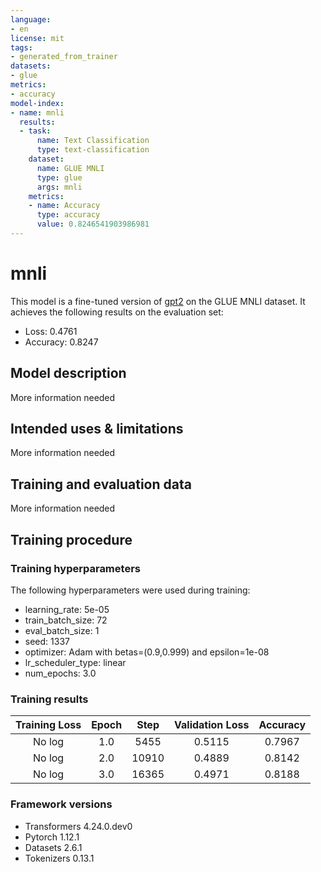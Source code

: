 ```yaml
---
language:
- en
license: mit
tags:
- generated_from_trainer
datasets:
- glue
metrics:
- accuracy
model-index:
- name: mnli
  results:
  - task:
      name: Text Classification
      type: text-classification
    dataset:
      name: GLUE MNLI
      type: glue
      args: mnli
    metrics:
    - name: Accuracy
      type: accuracy
      value: 0.8246541903986981
---
```


<!-- This model card has been generated automatically according to the information the Trainer had access to. You
should probably proofread and complete it, then remove this comment. -->

# mnli

This model is a fine-tuned version of [gpt2](https://huggingface.co/gpt2) on the GLUE MNLI dataset.
It achieves the following results on the evaluation set:
- Loss: 0.4761
- Accuracy: 0.8247

## Model description

More information needed

## Intended uses & limitations

More information needed

## Training and evaluation data

More information needed

## Training procedure

### Training hyperparameters

The following hyperparameters were used during training:
- learning_rate: 5e-05
- train_batch_size: 72
- eval_batch_size: 1
- seed: 1337
- optimizer: Adam with betas=(0.9,0.999) and epsilon=1e-08
- lr_scheduler_type: linear
- num_epochs: 3.0

### Training results

| Training Loss | Epoch | Step  | Validation Loss | Accuracy |
|:-------------:|:-----:|:-----:|:---------------:|:--------:|
| No log        | 1.0   | 5455  | 0.5115          | 0.7967   |
| No log        | 2.0   | 10910 | 0.4889          | 0.8142   |
| No log        | 3.0   | 16365 | 0.4971          | 0.8188   |


### Framework versions

- Transformers 4.24.0.dev0
- Pytorch 1.12.1
- Datasets 2.6.1
- Tokenizers 0.13.1
